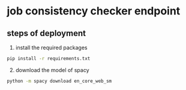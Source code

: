 # job consistency checker endpoint

## steps of deployment

1. install the required packages

```bash
pip install -r requirements.txt
```

2. download the model of spacy

```bash
python -m spacy download en_core_web_sm
```
